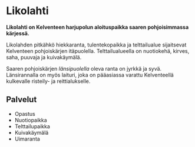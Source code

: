 # Likolahti

**Likolahti on Kelventeen harjupolun aloituspaikka saaren pohjoisimmassa kärjessä.**

Likolahden pitkähkö hiekkaranta, tulentekopaikka ja telttailualue sijaitsevat Kelventeen pohjoiskärjen itäpuolella. Telttailualueella on nuotiokehä, kirves, saha, puuvaja ja kuivakäymälä.

Saaren pohjoiskärjen _länsipuolella_ oleva ranta on jyrkkä ja syvä. Länsirannalla on myös laituri, joka on pääasiassa varattu Kelventeellä kulkevalle risteily- ja reittialukselle.

## Palvelut

- Opastus
- Nuotiopaikka
- Telttailupaikka
- Kuivakäymälä
- Uimaranta
